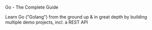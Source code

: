 Go - The Complete Guide

Learn Go ("Golang") from the ground up & in great depth by building multiple demo projects, incl. a REST API